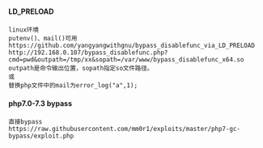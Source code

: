   #### LD_PRELOAD
	linux环境
	putenv()、mail()可用
	https://github.com/yangyangwithgnu/bypass_disablefunc_via_LD_PRELOAD
	http://192.168.0.107/bypass_disablefunc.php?cmd=pwd&outpath=/tmp/xx&sopath=/var/www/bypass_disablefunc_x64.so
	outpath是命令输出位置，sopath指定so文件路径。
	或
	替换php文件中的mail为error_log("a",1);
  #### php7.0-7.3 bypass
	直接bypass
	https://raw.githubusercontent.com/mm0r1/exploits/master/php7-gc-bypass/exploit.php